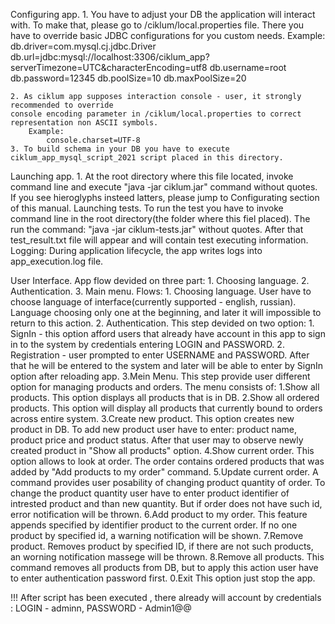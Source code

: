 Configuring app.
	1. You have to adjust your DB the application will interact with.
	To make that, please go to /ciklum/local.properties file. There you have to 
	override basic JDBC configurations for you custom needs.
		Example:
			db.driver=com.mysql.cj.jdbc.Driver
			db.url=jdbc:mysql://localhost:3306/ciklum_app?serverTimezone=UTC&characterEncoding=utf8
			db.username=root
			db.password=12345
			db.poolSize=10
			db.maxPoolSize=20 
	
	2. As ciklum app supposes interaction console - user, it strongly recommended to override 
	console encoding parameter in /ciklum/local.properties to correct representation non ASCII symbols.
		Example: 
			console.charset=UTF-8
	3. To build schema in your DB you have to execute ciklum_app_mysql_script_2021 script placed in this directory.
Launching app.
	1. At the root directory where this file located, invoke command line and execute 
	"java -jar ciklum.jar" command without quotes. If you see hieroglyphs insteed latters, please jump
	to Configurating section of this manual.
Launching tests.
	To run the test you have to invoke command line in the root directory(the folder where this fiel placed).
	The run the command: "java -jar ciklum-tests.jar" without quotes. After that test_result.txt file will appear and will contain 
		test executing information.
Logging: During application lifecycle, the app writes logs into app_execution.log file.





User Interface.
	 App flow devided on three part:
		1. Choosing language.
		2. Authentication.
		3. Main menu.
Flows:
	1. Choosing language.
		User have to choose language of interface(currently supported - english, russian).
		Language choosing only one at the beginning, and later it will impossible to return to this action.
	2. Authentication.
		This step devided on two option:
			1. SignIn - this option afford users that already have account in this app to 
				sign in to the system  by credentials entering LOGIN and PASSWORD.
			2. Registration - user prompted to enter USERNAME and PASSWORD. After that
			he will be	entered to the system and later will be able to enter by SignIn option after reloading app.
	3.Mein Menu.
		This step provide user different option for managing products and orders.
		The menu consists of:
			1.Show all products.
				This option displays all products that is in DB.
			2.Show all ordered products.
			This option will display all products that currently bound to orders across entire system.
			3.Create new product.
				This option creates new product in DB. To add new product user have to enter: product name,
				product price and product status. After that user may to observe newly created product in "Show all products" option.
			4.Show current order.
				This option allows to look at order. The order contains ordered products that was added by "Add products to my order"
				command.
			5.Update current order.
				A command provides user posability of changing product quantity of order. To change the product quantity 
				user have to enter product identifier of intrested product and than new quantity. But if order does not have such id,
				error notification will be thrown.
			6.Add product to my order.
				This feature appends specified by identifier product to the current order. If no one product by specified id, 
				a warning notification will be shown.
			7.Remove product.
				Removes product by specified ID, if there are not such products, an worning notification massege will be thrown.
			8.Remove all products.
				This command removes all products from DB, but to apply this action user have to enter authentication password first.
			0.Exit
			This option just stop the app.
				
!!! After script has been executed , there already will account by credentials : LOGIN - adminn, PASSWORD - Admin1@@

	